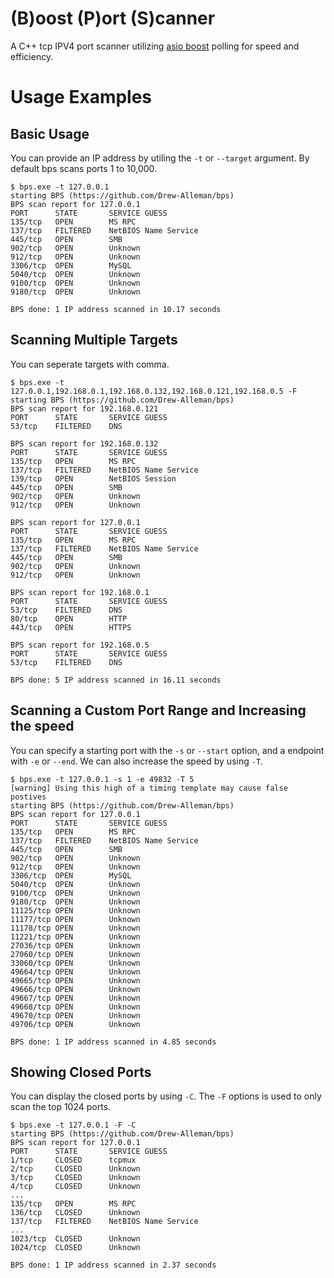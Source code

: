 # (B)oost (P)ort (S)canner
A C++ tcp IPV4 port scanner utilizing [asio boost](https://www.boost.org/doc/libs/1_76_0/doc/html/boost_asio.html) polling for speed and efficiency. 

# Usage Examples
## Basic Usage
You can provide an IP address by utiling the `-t` or `--target` argument. By default bps scans ports 1 to 10,000.
```
$ bps.exe -t 127.0.0.1
starting BPS (https://github.com/Drew-Alleman/bps)
BPS scan report for 127.0.0.1
PORT      STATE       SERVICE GUESS
135/tcp   OPEN        MS RPC
137/tcp   FILTERED    NetBIOS Name Service
445/tcp   OPEN        SMB
902/tcp   OPEN        Unknown
912/tcp   OPEN        Unknown
3306/tcp  OPEN        MySQL
5040/tcp  OPEN        Unknown
9100/tcp  OPEN        Unknown
9180/tcp  OPEN        Unknown

BPS done: 1 IP address scanned in 10.17 seconds
```
## Scanning Multiple Targets
You can seperate targets with comma. 
```
$ bps.exe -t 127.0.0.1,192.168.0.1,192.168.0.132,192.168.0.121,192.168.0.5 -F
starting BPS (https://github.com/Drew-Alleman/bps)
BPS scan report for 192.168.0.121
PORT      STATE       SERVICE GUESS
53/tcp    FILTERED    DNS

BPS scan report for 192.168.0.132
PORT      STATE       SERVICE GUESS
135/tcp   OPEN        MS RPC
137/tcp   FILTERED    NetBIOS Name Service
139/tcp   OPEN        NetBIOS Session
445/tcp   OPEN        SMB
902/tcp   OPEN        Unknown
912/tcp   OPEN        Unknown

BPS scan report for 127.0.0.1
PORT      STATE       SERVICE GUESS
135/tcp   OPEN        MS RPC
137/tcp   FILTERED    NetBIOS Name Service
445/tcp   OPEN        SMB
902/tcp   OPEN        Unknown
912/tcp   OPEN        Unknown

BPS scan report for 192.168.0.1
PORT      STATE       SERVICE GUESS
53/tcp    FILTERED    DNS
80/tcp    OPEN        HTTP
443/tcp   OPEN        HTTPS

BPS scan report for 192.168.0.5
PORT      STATE       SERVICE GUESS
53/tcp    FILTERED    DNS

BPS done: 5 IP address scanned in 16.11 seconds
```

## Scanning a Custom Port Range and Increasing the speed
You can specify a starting port with the `-s` or `--start` option, and a endpoint with `-e` or `--end`. We can also increase the speed by using `-T`. 
```
$ bps.exe -t 127.0.0.1 -s 1 -e 49832 -T 5
[warning] Using this high of a timing template may cause false postives
starting BPS (https://github.com/Drew-Alleman/bps)
BPS scan report for 127.0.0.1
PORT      STATE       SERVICE GUESS
135/tcp   OPEN        MS RPC
137/tcp   FILTERED    NetBIOS Name Service
445/tcp   OPEN        SMB
902/tcp   OPEN        Unknown
912/tcp   OPEN        Unknown
3306/tcp  OPEN        MySQL
5040/tcp  OPEN        Unknown
9100/tcp  OPEN        Unknown
9180/tcp  OPEN        Unknown
11125/tcp OPEN        Unknown
11177/tcp OPEN        Unknown
11178/tcp OPEN        Unknown
11221/tcp OPEN        Unknown
27036/tcp OPEN        Unknown
27060/tcp OPEN        Unknown
33060/tcp OPEN        Unknown
49664/tcp OPEN        Unknown
49665/tcp OPEN        Unknown
49666/tcp OPEN        Unknown
49667/tcp OPEN        Unknown
49668/tcp OPEN        Unknown
49670/tcp OPEN        Unknown
49706/tcp OPEN        Unknown

BPS done: 1 IP address scanned in 4.85 seconds
```
## Showing Closed Ports
You can display the closed ports by using `-C`. The `-F` options is used to only scan the top 1024 ports.
```
$ bps.exe -t 127.0.0.1 -F -C
starting BPS (https://github.com/Drew-Alleman/bps)
BPS scan report for 127.0.0.1
PORT      STATE       SERVICE GUESS
1/tcp     CLOSED      tcpmux
2/tcp     CLOSED      Unknown
3/tcp     CLOSED      Unknown
4/tcp     CLOSED      Unknown
...
135/tcp   OPEN        MS RPC
136/tcp   CLOSED      Unknown
137/tcp   FILTERED    NetBIOS Name Service
...
1023/tcp  CLOSED      Unknown
1024/tcp  CLOSED      Unknown

BPS done: 1 IP address scanned in 2.37 seconds
```


